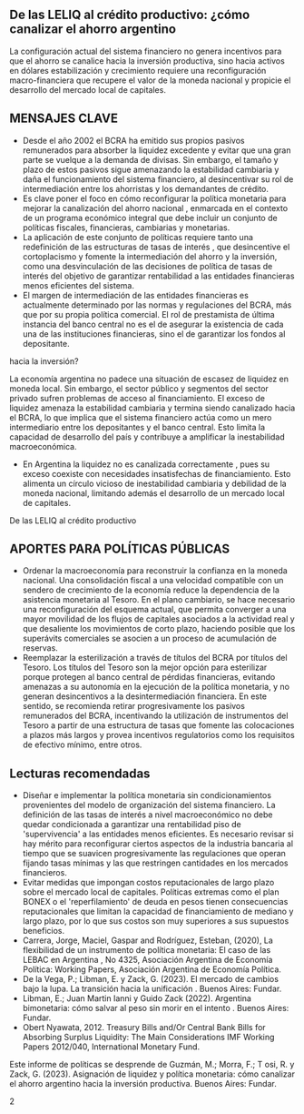 ## De las LELIQ al crédito productivo: ¿cómo canalizar el ahorro argentino

La configuración actual del sistema financiero no genera incentivos para que el ahorro se canalice hacia la inversión productiva, sino hacia activos en dólares estabilización y crecimiento requiere una reconfiguración macro-financiera que recupere el valor de la moneda nacional y propicie el desarrollo del mercado local de capitales.

## MENSAJES CLAVE

- Desde el año 2002 el BCRA ha emitido sus propios pasivos remunerados para absorber la liquidez excedente y evitar que una gran parte se vuelque a la demanda de divisas. Sin embargo, el tamaño y plazo de estos pasivos sigue amenazando la estabilidad cambiaria y daña el funcionamiento del sistema financiero, al desincentivar su rol de intermediación entre los ahorristas y los demandantes de crédito.
- Es clave poner el foco en cómo reconfigurar la política monetaria para mejorar la canalización del ahorro nacional , enmarcada en el contexto de un programa económico integral que debe incluir un conjunto de políticas fiscales, financieras, cambiarias y monetarias.
- La aplicación de este conjunto de políticas requiere tanto una redefinición de las estructuras de tasas de interés , que desincentive el cortoplacismo y fomente la intermediación del ahorro y la inversión, como una desvinculación de las decisiones de política de tasas de interés del objetivo de garantizar rentabilidad a las entidades financieras menos eficientes del sistema.
- El margen de intermediación de las entidades financieras es actualmente determinado por las normas y regulaciones del BCRA, más que por su propia política comercial. El rol de prestamista de última instancia del banco central no es el de asegurar la existencia de cada una de las instituciones financieras, sino el de garantizar los fondos al depositante.

hacia la inversión?

<!-- image -->

La economía argentina no padece una situación de escasez de liquidez en moneda local. Sin embargo, el sector público y segmentos del sector privado sufren problemas de acceso al financiamiento. El exceso de liquidez amenaza la estabilidad cambiaria y termina siendo canalizado hacia el BCRA, lo que implica que el sistema financiero actúa como un mero intermediario entre los depositantes y el banco central. Esto limita la capacidad de desarrollo del país y contribuye a amplificar la inestabilidad macroeconómica.

- En Argentina la liquidez no es canalizada correctamente , pues su exceso coexiste con necesidades insatisfechas de financiamiento. Esto alimenta un círculo vicioso de inestabilidad cambiaria y debilidad de la moneda nacional, limitando además el desarrollo de un mercado local de capitales.

<!-- image -->

De las LELIQ al crédito productivo

## APORTES PARA POLÍTICAS PÚBLICAS

- Ordenar la macroeconomía para reconstruir la confianza en la moneda nacional. Una consolidación fiscal a una velocidad compatible con un sendero de crecimiento de la economía reduce la dependencia de la asistencia monetaria al Tesoro. En el plano cambiario, se hace necesario una reconfiguración del esquema actual, que permita converger a una mayor movilidad de los flujos de capitales asociados a la actividad real y que desaliente los movimientos de corto plazo, haciendo posible que los superávits comerciales se asocien a un proceso de acumulación de reservas.
- Reemplazar  la esterilización a través de títulos del BCRA por títulos del Tesoro. Los títulos del Tesoro son la mejor opción para esterilizar porque protegen al banco central de pérdidas financieras, evitando amenazas a su autonomía en la ejecución de la política monetaria, y no generan desincentivos a la desintermediación financiera. En este sentido, se recomienda retirar progresivamente los pasivos remunerados del BCRA, incentivando la utilización de instrumentos del Tesoro a partir de una estructura de tasas que fomente las colocaciones a plazos más largos y provea incentivos regulatorios como los requisitos de efectivo mínimo, entre otros.

## Lecturas recomendadas

<!-- image -->

- Diseñar e implementar la política monetaria sin condicionamientos provenientes del modelo de organización del sistema financiero. La definición de las tasas de interés a nivel macroeconómico no debe quedar condicionada a garantizar una rentabilidad piso de 'supervivencia' a las entidades menos eficientes. Es necesario revisar si hay mérito para reconfigurar ciertos aspectos de la industria bancaria al tiempo que se suavicen progresivamente las regulaciones que operan fijando tasas mínimas y las que restringen cantidades en los mercados financieros.
- Evitar medidas que impongan costos reputacionales de largo plazo sobre el mercado local de capitales. Políticas extremas como el plan BONEX o el 'reperfilamiento' de deuda en pesos tienen consecuencias reputacionales que limitan la capacidad de financiamiento de mediano y largo plazo, por lo que sus costos son muy superiores a sus supuestos beneficios.
- Carrera, Jorge, Maciel, Gaspar and Rodríguez, Esteban, (2020), La flexibilidad de un instrumento de política monetaria: El caso de las LEBAC en Argentina , No 4325, Asociación Argentina de Economía Política: Working Papers, Asociación Argentina de Economía Política.
- De la Vega, P.; Libman, E. y Zack, G. (2023). El mercado de cambios bajo la lupa. La transición hacia la unificación . Buenos Aires: Fundar.
- Libman, E.; Juan Martin Ianni y Guido Zack (2022). Argentina bimonetaria: cómo salvar al peso sin morir en el intento . Buenos Aires: Fundar.
- Obert Nyawata, 2012. Treasury Bills and/Or Central Bank Bills for Absorbing Surplus Liquidity: The Main Considerations IMF Working Papers 2012/040, International Monetary Fund.

<!-- image -->

Este informe de políticas se desprende de Guzmán, M.; Morra, F.; T osi, R. y Zack, G. (2023). Asignación de liquidez y política monetaria: cómo canalizar el ahorro argentino hacia la inversión productiva. Buenos Aires: Fundar.

2